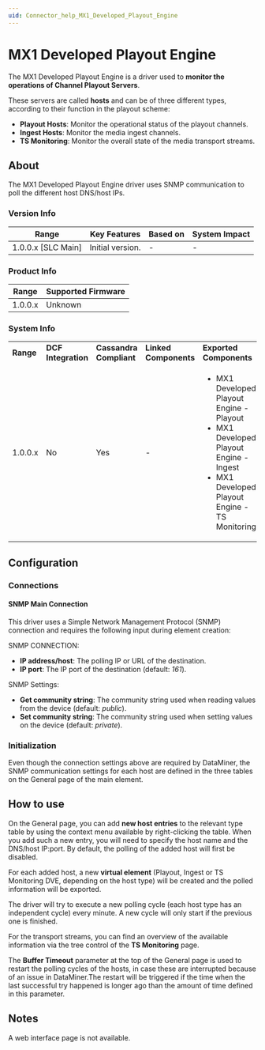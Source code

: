 ```yaml
---
uid: Connector_help_MX1_Developed_Playout_Engine
---
```


# MX1 Developed Playout Engine

The MX1 Developed Playout Engine is a driver used to **monitor the operations of Channel Playout Servers**.

These servers are called **hosts** and can be of three different types, according to their function in the playout scheme:

- **Playout Hosts**: Monitor the operational status of the playout channels.
- **Ingest Hosts**: Monitor the media ingest channels.
- **TS Monitoring**: Monitor the overall state of the media transport streams.

## About

The MX1 Developed Playout Engine driver uses SNMP communication to poll the different host DNS/host IPs.

### Version Info

| **Range**            | **Key Features** | **Based on** | **System Impact** |
|----------------------|------------------|--------------|-------------------|
| 1.0.0.x \[SLC Main\] | Initial version. | \-           | \-                |

### Product Info

| **Range** | **Supported Firmware** |
|-----------|------------------------|
| 1.0.0.x   | Unknown                |

### System Info

<table>
<colgroup>
<col style="width: 20%" />
<col style="width: 20%" />
<col style="width: 20%" />
<col style="width: 20%" />
<col style="width: 20%" />
</colgroup>
<tbody>
<tr class="odd">
<td><strong>Range</strong></td>
<td><strong>DCF Integration</strong></td>
<td><strong>Cassandra Compliant</strong></td>
<td><strong>Linked Components</strong></td>
<td><strong>Exported Components</strong></td>
</tr>
<tr class="even">
<td>1.0.0.x</td>
<td>No</td>
<td>Yes</td>
<td>-</td>
<td><ul>
<li>MX1 Developed Playout Engine - Playout</li>
<li>MX1 Developed Playout Engine - Ingest</li>
<li>MX1 Developed Playout Engine - TS Monitoring</li>
</ul></td>
</tr>
</tbody>
</table>

## Configuration

### Connections

#### SNMP Main Connection

This driver uses a Simple Network Management Protocol (SNMP) connection and requires the following input during element creation:

SNMP CONNECTION:

- **IP address/host**: The polling IP or URL of the destination.
- **IP port**: The IP port of the destination (default: *161*).

SNMP Settings:

- **Get community string**: The community string used when reading values from the device (default: *public*).
- **Set community string**: The community string used when setting values on the device (default: *private*).

### Initialization

Even though the connection settings above are required by DataMiner, the SNMP communication settings for each host are defined in the three tables on the General page of the main element.

## How to use

On the General page, you can add **new host entries** to the relevant type table by using the context menu available by right-clicking the table. When you add such a new entry, you will need to specify the host name and the DNS/host IP:port. By default, the polling of the added host will first be disabled.

For each added host, a new **virtual element** (Playout, Ingest or TS Monitoring DVE, depending on the host type) will be created and the polled information will be exported.

The driver will try to execute a new polling cycle (each host type has an independent cycle) every minute. A new cycle will only start if the previous one is finished.

For the transport streams, you can find an overview of the available information via the tree control of the **TS Monitoring** page.

The **Buffer Timeout** parameter at the top of the General page is used to restart the polling cycles of the hosts, in case these are interrupted because of an issue in DataMiner.The restart will be triggered if the time when the last successful try happened is longer ago than the amount of time defined in this parameter.

## Notes

A web interface page is not available.

